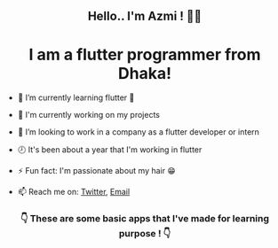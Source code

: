 <h2 align="center"> Hello.. I'm Azmi ! 👋😊</h2>
<h1 align="center"> I am a flutter programmer from Dhaka! </h1>

- 🌱 I’m currently learning flutter 🧡

- 🔭 I'm currently working on my projects
- 👯 I’m looking to work in a company as a flutter developer or intern
- 🕗 It's been about a year that I'm working in flutter
- ⚡ Fun fact: I'm passionate about my hair 😁 
- 📫 Reach me on: [Twitter](https://twitter.com/anas37796468), [Email]()

<h3 align="center"> 👇 These are some basic apps that I've made for learning purpose ! 👇</h3>

